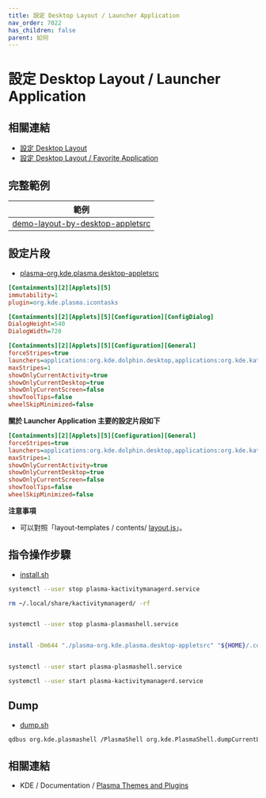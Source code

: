 ```yaml
---
title: 設定 Desktop Layout / Launcher Application
nav_order: 7022
has_children: false
parent: 如何
---
```



# 設定 Desktop Layout / Launcher Application


## 相關連結

* [設定 Desktop Layout](https://samwhelp.github.io/note-about-kde/read/howto/config-desktop-layout-by-command.html)
* [設定 Desktop Layout / Favorite Application](https://samwhelp.github.io/note-about-kde/read/howto/config-desktop-layout-favorite-application.html)


## 完整範例

| 範例 |
| --- |
| [demo-layout-by-desktop-appletsrc](https://github.com/samwhelp/note-about-kde/tree/gh-pages/_demo/howto/demo-layout-config/demo-layout-by-desktop-appletsrc) |


## 設定片段

* [plasma-org.kde.plasma.desktop-appletsrc](https://github.com/samwhelp/note-about-kde/blob/gh-pages/_demo/howto/demo-layout-config/demo-layout-by-desktop-appletsrc/plasma-org.kde.plasma.desktop-appletsrc#L103-L119)

``` ini
[Containments][2][Applets][5]
immutability=1
plugin=org.kde.plasma.icontasks

[Containments][2][Applets][5][Configuration][ConfigDialog]
DialogHeight=540
DialogWidth=720

[Containments][2][Applets][5][Configuration][General]
forceStripes=true
launchers=applications:org.kde.dolphin.desktop,applications:org.kde.kate.desktop,preferred://browser,applications:org.kde.konsole.desktop,applications:systemsettings.desktop,applications:org.kde.discover.desktop
maxStripes=1
showOnlyCurrentActivity=true
showOnlyCurrentDesktop=true
showOnlyCurrentScreen=false
showToolTips=false
wheelSkipMinimized=false
```

**關於 Launcher Application 主要的設定片段如下**

``` ini
[Containments][2][Applets][5][Configuration][General]
forceStripes=true
launchers=applications:org.kde.dolphin.desktop,applications:org.kde.kate.desktop,preferred://browser,applications:org.kde.konsole.desktop,applications:systemsettings.desktop,applications:org.kde.discover.desktop
maxStripes=1
showOnlyCurrentActivity=true
showOnlyCurrentDesktop=true
showOnlyCurrentScreen=false
showToolTips=false
wheelSkipMinimized=false
```

**注意事項**

* 可以對照「layout-templates / contents/ [layout.js](https://github.com/samwhelp/note-about-kde/blob/gh-pages/_demo/howto/demo-layout-templates/basic-center-panel/asset/overlay/usr/share/plasma/layout-templates/org.basic.desktop.CenterPanel/contents/layout.js)」。


## 指令操作步驟

* [install.sh](https://github.com/samwhelp/note-about-kde/blob/gh-pages/_demo/howto/demo-layout-config/demo-layout-by-desktop-appletsrc/install.sh#L1-L17)

``` sh
systemctl --user stop plasma-kactivitymanagerd.service

rm ~/.local/share/kactivitymanagerd/ -rf


systemctl --user stop plasma-plasmashell.service


install -Dm644 "./plasma-org.kde.plasma.desktop-appletsrc" "${HOME}/.config/plasma-org.kde.plasma.desktop-appletsrc"


systemctl --user start plasma-plasmashell.service

systemctl --user start plasma-kactivitymanagerd.service
```


## Dump

* [dump.sh](https://github.com/samwhelp/note-about-kde/blob/gh-pages/_demo/howto/demo-layout-config/demo-layout-by-desktop-appletsrc/dump.sh)

``` sh
qdbus org.kde.plasmashell /PlasmaShell org.kde.PlasmaShell.dumpCurrentLayoutJS
```


## 相關連結

* KDE / Documentation / [Plasma Themes and Plugins](https://develop.kde.org/docs/plasma/)
